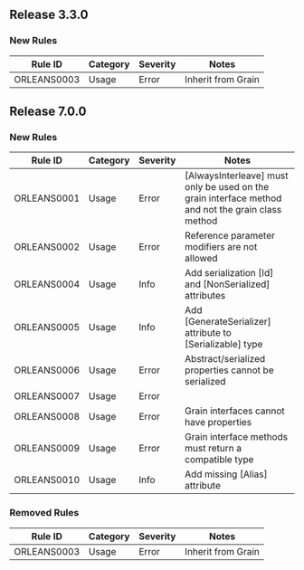 ## Release 3.3.0

### New Rules

Rule ID | Category | Severity | Notes
--------|----------|----------|--------------------
ORLEANS0003  | Usage   | Error  | Inherit from Grain

## Release 7.0.0

### New Rules

Rule ID | Category | Severity | Notes
--------|----------|----------|--------------------
ORLEANS0001  | Usage   | Error  | [AlwaysInterleave] must only be used on the grain interface method and not the grain class method
ORLEANS0002  | Usage   | Error  | Reference parameter modifiers are not allowed
ORLEANS0004  | Usage   | Info   | Add serialization [Id] and [NonSerialized] attributes
ORLEANS0005  | Usage   | Info   | Add [GenerateSerializer] attribute to [Serializable] type
ORLEANS0006  | Usage   | Error  | Abstract/serialized properties cannot be serialized
ORLEANS0007  | Usage   | Error  | 
ORLEANS0008  | Usage   | Error  | Grain interfaces cannot have properties
ORLEANS0009  | Usage   | Error  | Grain interface methods must return a compatible type
ORLEANS0010  | Usage   | Info   | Add missing [Alias] attribute

### Removed Rules

Rule ID | Category | Severity | Notes
--------|----------|----------|--------------------
ORLEANS0003  | Usage   | Error  | Inherit from Grain